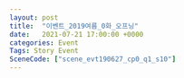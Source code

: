 ```yaml
---
layout: post
title:  "이벤트_2019여름_0화_오프닝"
date:   2021-07-21 17:00:00 +0000
categories: Event
Tags: Story Event
SceneCode: ["scene_evt190627_cp0_q1_s10"]
---
```

